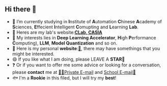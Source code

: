 ## Hi there 👋
- 🔭 I’m currently studying in **I**nstitute of **A**utomation **C**hinese **A**cademy of **S**ciences, **E**ffecient **I**ntelligent **C**omupting and **L**earning **Lab**.
- 🏢 Heres are my lab's website:[**CLab, CASIA**](https://clab.ia.ac.cn/)
- 📖 My interests lies in **Deep Learning Accelerator**, **H**igh **P**erformance **C**omputing), **LLM**, **Model Quantization** and so on.
- 📓 Here is my personal **website**:[📝](https://peihuanni.github.io), there may have somethings that you might be interested.
- 😄 If you like what I am doing, please LEAVE A **STAR**🌟
- ❓ Or if you want to offer me some advice or looking for a conversation, please **contact** me at [🧑‍🎓Private E-mail](peihuanni@gmail.com) and [School E-mail🏫](nipeihuan24@mails.ucas.ia.cn)
- 🐟 I'm a **Rookie** in this filed, but I will try my **best**!
<!--
**PeihuanNi/peihuanni** is a ✨ _special_ ✨ repository because its `README.md` (this file) appears on your GitHub profile.

Here are some ideas to get you started:
- 🌱 I’m currently learning ...
- 👯 I’m looking to collaborate on ...
- 🤔 I’m looking for help with ...
- 💬 Ask me about ...
- 📫 How to reach me: ...
- 😄 Pronouns: ...
- ⚡ Fun fact: ...
-->
